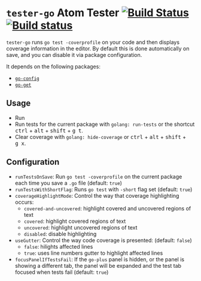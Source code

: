 # `tester-go` Atom Tester [![Build Status](https://travis-ci.org/joefitzgerald/tester-go.svg?branch=master)](https://travis-ci.org/joefitzgerald/tester-go) [![Build status](https://ci.appveyor.com/api/projects/status/wgivdhtdd0foyylw/branch/master?svg=true)](https://ci.appveyor.com/project/joefitzgerald/tester-go/branch/master)

`tester-go` runs `go test -coverprofile` on your code and then displays coverage
information in the editor. By default this is done automatically on save, and you can disable it via package configuration.

It depends on the following packages:

* [`go-config`](https://atom.io/packages/go-config)
* [`go-get`](https://atom.io/packages/go-get)

## Usage

* Run
* Run tests for the current package with `golang: run-tests` or the shortcut <kbd>ctrl</kbd> + <kbd>alt</kbd> + <kbd>shift</kbd> + <kbd>g</kbd>&nbsp;&nbsp;<kbd>t</kbd>.
* Clear coverage with `golang: hide-coverage` or <kbd>ctrl</kbd> + <kbd>alt</kbd> + <kbd>shift</kbd> + <kbd>g</kbd>&nbsp;&nbsp;<kbd>x</kbd>.

## Configuration

* `runTestsOnSave`: Run `go test -coverprofile` on the current package each
time you save a `.go` file (default: `true`)
* `runTestsWithShortFlag`: Runs `go test` with `-short` flag set (default: `true`)
* `coverageHighlightMode`: Control the way that coverage highlighting occurs:
  * `covered-and-uncovered`: highlight covered and uncovered regions of text
  * `covered`: highlight covered regions of text
  * `uncovered`: highlight uncovered regions of text
  * `disabled`: disable highlighting
* `useGutter`: Control the way code coverage is presented: (default: `false`)
  * `false`: hilights affected lines
  * `true`: uses line numbers gutter to highlight affected lines
* `focusPanelIfTestsFail`: If the `go-plus` panel is hidden, or the panel is showing a different tab, the panel will be expanded and the test tab focused when tests fail (default: `true`)
